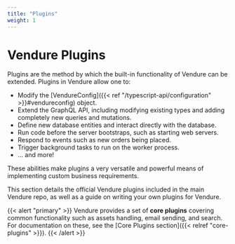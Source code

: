 ```yaml
---
title: "Plugins"
weight: 1
---
```


# Vendure Plugins

Plugins are the method by which the built-in functionality of Vendure can be extended. Plugins in Vendure allow one to:

* Modify the [VendureConfig]({{< ref "/typescript-api/configuration" >}}#vendureconfig) object.
* Extend the GraphQL API, including modifying existing types and adding completely new queries and mutations.
* Define new database entities and interact directly with the database.
* Run code before the server bootstraps, such as starting web servers.
* Respond to events such as new orders being placed.
* Trigger background tasks to run on the worker process.
* ... and more!


These abilities make plugins a very versatile and powerful means of implementing custom business requirements.

This section details the official Vendure plugins included in the main Vendure repo, as well as a guide on writing your own plugins for Vendure.

{{< alert "primary" >}}
  Vendure provides a set of **core plugins** covering common functionality such as assets handling, email sending, and search. For 
documentation on these, see the [Core Plugins section]({{< relref "core-plugins" >}}).
{{< /alert >}}
